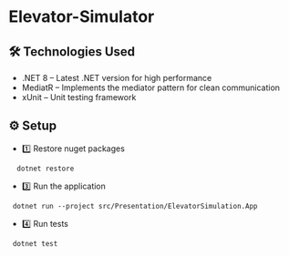 # Elevator-Simulator

## 🛠️ Technologies Used
* .NET 8 – Latest .NET version for high performance
*  MediatR – Implements the mediator pattern for clean communication 
*  xUnit – Unit testing framework


## ⚙️ Setup 
* 1️⃣ Restore nuget packages
```
  dotnet restore
```
* 3️⃣ Run the application
```
 dotnet run --project src/Presentation/ElevatorSimulation.App
```
* 4️⃣ Run tests
```
 dotnet test
```


